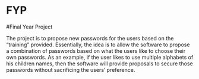 # FYP
#Final Year Project

The project is to propose new passwords for the users based on the “training”
provided. Essentially, the idea is to allow the software to propose a
combination of passwords based on what the users like to choose their own
passwords. As an example, if the user likes to use multiple alphabets of his
children names, then the software will provide proposals to secure those
passwords without sacrificing the users’ preference.
